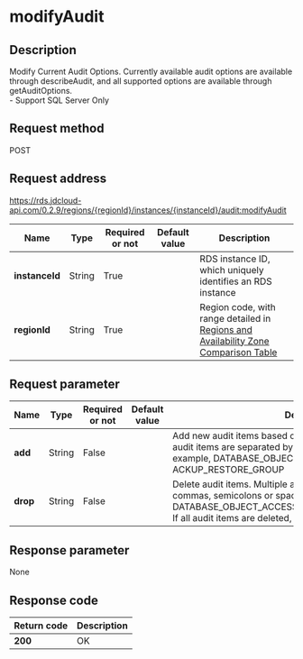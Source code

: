# modifyAudit


## Description
Modify Current Audit Options. Currently available audit options are available through describeAudit, and all supported options are available through getAuditOptions. <br>- Support SQL Server Only

## Request method
POST

## Request address
https://rds.jdcloud-api.com/0.2.9/regions/{regionId}/instances/{instanceId}/audit:modifyAudit

|Name|Type|Required or not|Default value|Description|
|---|---|---|---|---|
|**instanceId**|String|True| |RDS instance ID, which uniquely identifies an RDS instance|
|**regionId**|String|True| |Region code, with range detailed in [Regions and Availability Zone Comparison Table](../Enum-Definitions/Regions-AZ.md)|

## Request parameter
|Name|Type|Required or not|Default value|Description|
|---|---|---|---|---|
|**add**|String|False| |Add new audit items based on the original audit items. Multiple audit items are separated by commas, semicolons or spaces, for example, DATABASE_OBJECT_ACCESS_GROUP, ACKUP_RESTORE_GROUP|
|**drop**|String|False| |Delete audit items. Multiple audit items are separated by commas, semicolons or spaces, for example, DATABASE_OBJECT_ACCESS_GROUP,ACKUP_RESTORE_GROUP<br>If all audit items are deleted, the audit is automatically disabled.|


## Response parameter
None



## Response code
|Return code|Description|
|---|---|
|**200**|OK|
